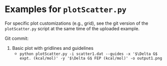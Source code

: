 
# Examples for `plotScatter.py`
For specific plot customizations (e.g., grid), see the git version of the `plotScatter.py` script at the same time of the uploaded example.

Git commit:  

1. Basic plot with gridlines and guidelines
    * `python plotScatter.py -i scatter1.dat --guides -x '$\Delta G$ expt. (kcal/mol)' -y '$\Delta G$ FEP (kcal/mol)' -o output1.png`
